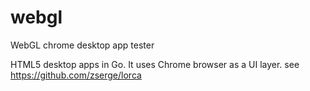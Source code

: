 # webgl
WebGL chrome desktop app tester

HTML5 desktop apps in Go. It uses Chrome browser as a UI layer.
see https://github.com/zserge/lorca


